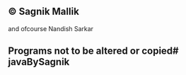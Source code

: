 ## © Sagnik Mallik
and ofcourse Nandish Sarkar 

## Programs not to be altered or copied#   j a v a B y S a g n i k  
 